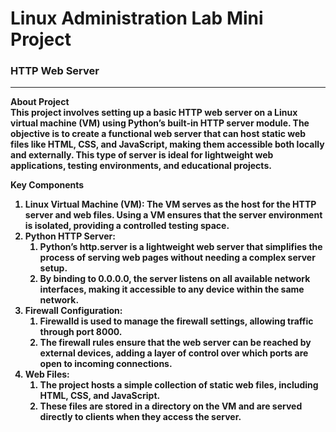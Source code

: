 # Linux Administration Lab Mini Project

### HTTP Web Server

<hr>
<b>About Project<b><br>
This project involves setting up a basic HTTP web server on a Linux virtual machine (VM) using Python’s built-in HTTP server module. The objective is to create a functional web server that can host static web files like HTML, CSS, and JavaScript, making them accessible both locally and externally. This type of server is ideal for lightweight web applications, testing environments, and educational projects.<br>

<b>Key Components<b><br>

1. Linux Virtual Machine (VM): The VM serves as the host for the HTTP server and web files. Using a VM ensures that the server environment is isolated, providing a controlled testing space.<br>
2. Python HTTP Server:<br>
   1. Python’s http.server is a lightweight web server that simplifies the process of serving web pages without needing a complex server setup.<br>
   2. By binding to 0.0.0.0, the server listens on all available network interfaces, making it accessible to any device within the same network.<br>
3. Firewall Configuration:<br>
   1. Firewalld is used to manage the firewall settings, allowing traffic through port 8000.<br>
   2. The firewall rules ensure that the web server can be reached by external devices, adding a layer of control over which ports are open to incoming connections.<br>
4. Web Files:<br>
   1. The project hosts a simple collection of static web files, including HTML, CSS, and JavaScript.<br>
   2. These files are stored in a directory on the VM and are served directly to clients when they access the server.<br>
